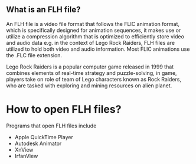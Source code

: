 ## What is an FLH file?

An FLH file is a video file format that follows the FLIC animation format, which is specifically designed for animation sequences, it makes use or utilize a compression algorithm that is optimized to efficiently store video and audio data e.g. in the context of Lego Rock Raiders, FLH files are utilized to hold both video and audio information. Most FLIC animations use the .FLC file extension.

Lego Rock Raiders is a popular computer game released in 1999 that combines elements of real-time strategy and puzzle-solving, in game, players take on role of team of Lego characters known as Rock Raiders, who are tasked with exploring and mining resources on alien planet.

# How to open FLH files?

Programs that open FLH files include

- Apple QuickTime Player
- Autodesk Animator
- XnView
- IrfanView

